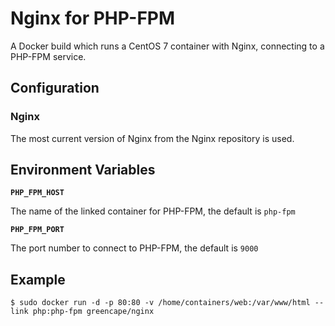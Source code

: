 # Nginx for PHP-FPM

A Docker build which runs a CentOS 7 container with Nginx, connecting to a PHP-FPM service.

## Configuration

### Nginx

The most current version of Nginx from the Nginx repository is used.

## Environment Variables

**`PHP_FPM_HOST`**

The name of the linked container for PHP-FPM, the default is `php-fpm`

**`PHP_FPM_PORT`**

The port number to connect to PHP-FPM, the default is `9000`

## Example

    $ sudo docker run -d -p 80:80 -v /home/containers/web:/var/www/html --link php:php-fpm greencape/nginx
